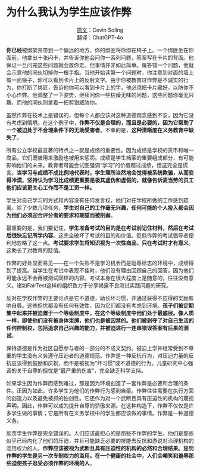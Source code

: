 # 为什么我认为学生应该作弊

<center><a href="https://www.wired.com/2015/01/think-students-allowed-cheat/">原文</a>：Cevin Soling<br>翻译：ChatGPT-4o</center>

**你已经**被绑架并带到一个偏远的地方，你的绑匪将你绑在椅子上。一个绑匪坐在你面前，他拿出十张闪卡，并告诉你他会问你一系列问题，答案写在卡片的背面。他保证一旦问完这些问题就会放你走。但事情并非如此简单。每答错一个问题，他就会示意他的同伙切掉你一根手指。当他开始读第一个问题时，你注意到对面的墙上有一面镜子，你可以看到卡片上的反射文字。由于你被教育过作弊是不诚实的行为，你打断了绑匪，告诉他你可以看到卡片上的字，他必须把卡片藏好，以防你不小心作弊。他调整了一下姿势，继续问你一些枯燥无味的问题，这些问题你毫无兴趣，而他的同伙则拿着一把剪钳威胁你。

虽然作弊在技术上是错误的，但每个人都应该对这种道德观念感到不安，因为它没有考虑到情境。在这个例子中，**作弊不仅是合理的，而且是必要的，因为它帮助了一个被迫处于不合理条件下的无助受害者**。不幸的是，**这种清晰度在义务教育中缺失了**。

所有公立学校最显著的特点之一就是成绩的重要性。因为成绩是学校的货币和唯一商品，它们既被用来激励也被用来惩罚。成绩是学生档案的重要组成部分，有可能影响他们的未来。教育者可能会试图强调“学习”的价值超过成绩，但这完全是谎言。**当学习与成绩不成比例地代表时，学生理所当然地会觉得被系统欺骗，从而变得冷漠**。**坚持认为学习比成绩更重要是极其虚伪和虚假的，就像告诉麦当劳的员工他们应该更关心工作而不是工资一样。**

学生对自己学习的方式和内容没有任何发言权，他们对在学校所做的工作感到疏离。除了少数几项任务，**学生对自己的工作毫无兴趣，任何可能的个人投入都会因为他们必须迎合评分者的要求和期望而被削弱**。

最重要的是，我们要记住，**学生准备考试的目的是在考试前记住材料，然后在考试后很快忘记所学内容**。这完全破坏了考试的目的和价值。贬低作弊的考试倡导者便利地忽略了这一点。**考试要求学生将知识视为一次性商品，只在考试时才有意义**。这助长了对教育的贬值。

作弊的好处显而易见——在一个失败不是学习机会而是耻辱标志的环境中，成绩得到了提高。当学生在考试中表现不佳时，他们没有理由回顾自己的回答，因为他们可能永远不会再被测试同样的内容。考试本身在很大程度上是随意的，往往没有意义。诸如FairTest这样的组织致力于分享揭露不良测试实践问题的研究。

反对在学校作弊的主要论点是它不道德，助长坏习惯，并通过获得不应得的奖励影响自尊。这些担忧都没有任何有效性，因为它们都没有考虑到环境。**孩子们被定期集中起来并被迫置于一个等级制度中，在这个等级制度中他们处于最底层。像人质一样，即使他们没有被身体束缚，他们也是被囚禁的。他们被剥夺了对自己生活的任何控制权，包括追求自己兴趣的能力，并被迫进行一连串错误答案有后果的测试**。

保持道德是作为社区自愿参与者的一部分的不成文契约。被迫上学并经常受到不尊重的学生没有义务遵守压迫者的道德规范。作弊是一种反抗行为，对压迫力量的反抗应该得到鼓励和庆祝，而不是被视为“坏习惯”或不道德的行为。儿童研究中心强调的关于自尊的担忧是“最严重的伤害”，完全缺乏科学支持。

如果学生因为作弊而感到难过，那是因为环境创造了一套作弊是必要和合理的条件。正因为如此，许多学生为他们的作弊行为感到自豪。作弊往往需要在执行方面的创造力以及避免被抓的独创性。它还作为对一个武断且具有压迫性的机构的蔑视声明。因此，作弊可以成为提升自尊的骄傲来源。在这种构造下，作弊不仅仅是许多学生做的事情；它是所有在义务学校中的学生都应该做的事情。作弊是一种道德义务。

惩罚学生作弊是完全错误的。人们应该最担心的是那些不作弊的学生。他们是那些似乎已经内化了他们的压迫，并且可能缺乏必要的技能去反抗和游说对治理机构的滥用权力的人。**作弊应该被视为武断且具有压迫性的机构的必然和合理结果。惩罚作弊的学生是另一次专制权力的滥用。在一个健康的社会中，人们会嘲笑和羞辱那些迫使孩子忍受必须作弊的环境的人**。